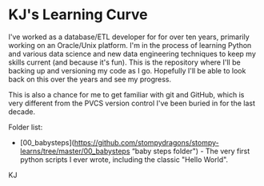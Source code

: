 # KJ's Learning Curve

I've worked as a database/ETL developer for for over ten years, primarily working on an Oracle/Unix platform. I'm in the process of learning Python and various data science and new data engineering techniques to keep my skills current (and because it's fun). This is the repository where I'll be backing up and versioning my code as I go. Hopefully I'll be able to look back on this over the years and see my progress.

This is also a chance for me to get familiar with git and GitHub, which is very different from the PVCS version control I've been buried in for the last decade.

Folder list:

* [00_babysteps](https://github.com/stompydragons/stompy-learns/tree/master/00_babysteps “baby steps folder") - The very first python scripts I ever wrote, including the classic "Hello World".

KJ
